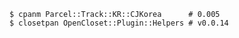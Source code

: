 
    $ cpanm Parcel::Track::KR::CJKorea      # 0.005
    $ closetpan OpenCloset::Plugin::Helpers # v0.0.14
